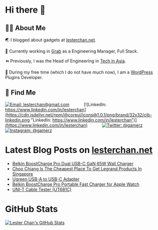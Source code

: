 # Hi there 👋

## 👨‍💻 About Me

🌏 I blogged about gadgets at [lesterchan.net](https://lesterchan.net).

🥞 Currently working in [Grab](https://grab.com) as a Engineering Manager, Full Stack.

⏪ Previously, I was the Head of Engineering in [Tech in Asia](https://www.techinasia.com).

🔌 During my free time (which I do not have much now), I am a [WordPress](https://wordpress.org) Plugins Developer.

## 🔎 Find Me

[![Email: lesterchan@gmail.com](https://cdn.jsdelivr.net/npm/@coreui/icons@1.0.1/png/brand/32x32/cib-gmail.png "Email: lesterchan@gmail.com")](mailto:lesterchan@gmail.com)
&nbsp;&nbsp;&nbsp;&nbsp;&nbsp;&nbsp;&nbsp;&nbsp;&nbsp;&nbsp;
[![LinkedIn: https://www.linkedin.com/in/lesterchan](https://cdn.jsdelivr.net/npm/@coreui/icons@1.0.1/png/brand/32x32/cib-linkedin.png "LinkedIn: https://www.linkedin.com/in/lesterchan")](https://www.linkedin.com/in/lesterchan)
&nbsp;&nbsp;&nbsp;&nbsp;&nbsp;&nbsp;&nbsp;&nbsp;&nbsp;&nbsp;
[![Twitter: @gamerz](https://cdn.jsdelivr.net/npm/@coreui/icons@1.0.1/png/brand/32x32/cib-twitter.png "Twitter: @gamerz")](https://twitter.com/gamerz)
&nbsp;&nbsp;&nbsp;&nbsp;&nbsp;&nbsp;&nbsp;&nbsp;&nbsp;&nbsp;
[![Instagram: @gamerz](https://cdn.jsdelivr.net/npm/@coreui/icons@1.0.1/png/brand/32x32/cib-instagram.png "Instagram: @gamerz")](https://instagram.com/gamerz)

# Latest Blog Posts on [lesterchan.net](https://lesterchan.net)

<!-- BLOG-POST-LIST:START -->
- [Belkin BoostCharge Pro Dual USB-C GaN 65W Wall Charger](https://lesterchan.net/blog/2023/08/24/belkin-boostcharge-pro-dual-usb-c-gan-65w-wall-charger/)
- [Choo Chiang Is The Cheapest Place To Get Legrand Products In Singapore](https://lesterchan.net/blog/2023/08/07/choo-chiang-is-the-cheapest-place-to-get-legrand-products-in-singapore/)
- [Ugreen USB-A to USB-C Adapter](https://lesterchan.net/blog/2023/08/02/ugreen-usb-a-to-usb-c-adapter/)
- [Belkin BoostCharge Pro Portable Fast Charger for Apple Watch](https://lesterchan.net/blog/2023/07/20/belkin-boostcharge-pro-portable-fast-charger-for-apple-watch/)
- [UNI-T Cable Tester &lpar;UT681C&rpar;](https://lesterchan.net/blog/2023/07/06/uni-t-cable-tester-ut681c/)
<!-- BLOG-POST-LIST:END -->

# GitHub Stats

[![Lester Chan's GitHub Stats](https://github-readme-stats.vercel.app/api?username=lesterchan&show_icons=true&private=true&include_all_commits=true "Lester Chan's GitHub Stats")](https://github.com/lesterchan)
